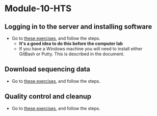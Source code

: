# Module-10-HTS

## Logging in to the server and installing software

* Go to [these exercises](00-Get_started.md), and follow the steps.
  * **It's a good idea to do this before the computer lab**
  * If you have a Windows machine you will need to install either GitBash or Putty. This is described in the document.  

## Download sequencing data

* Go to [these exercises](01-Get_fastq_files.md), and follow the steps.

## Quality control and cleanup

* Go to [these exercises](02-QA_fastq_data.md), and follow the steps.
